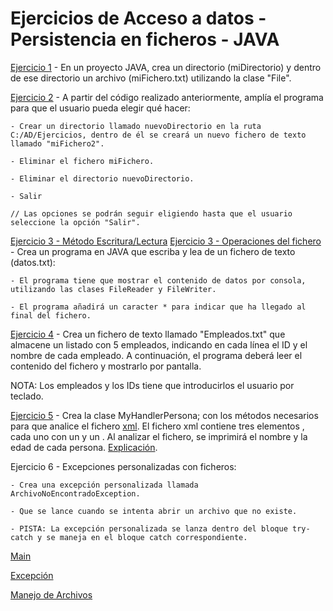 # Ejercicios de Acceso a datos - Persistencia en ficheros - JAVA


[Ejercicio 1](Propuesta_de_ejercicio_01/Propuesta_de_ejercicio_01.java) - En un proyecto JAVA, crea un directorio (miDirectorio) y dentro de ese directorio un archivo (miFichero.txt) utilizando la clase "File".

[Ejercicio 2](Propuesta_de_ejercicio_02/Propuesta_de_ejercicio_02.java) - A partir del código realizado anteriormente, amplía el programa para que el usuario pueda elegir qué hacer:

    - Crear un directorio llamado nuevoDirectorio en la ruta C:/AD/Ejercicios, dentro de él se creará un nuevo fichero de texto llamado "miFichero2".

    - Eliminar el fichero miFichero.

    - Eliminar el directorio nuevoDirectorio.

    - Salir

    // Las opciones se podrán seguir eligiendo hasta que el usuario seleccione la opción "Salir".

[Ejercicio 3 - Método Escritura/Lectura](Propuesta_de_ejercicio_03/Propuesta_de_ejercicio_03_EscrituraLecturaMain.java) [Ejercicio 3 - Operaciones del fichero](Propuesta_de_ejercicio_03/Propuesta_de_ejercicio_03_OperacionesFichero.java) - Crea un programa en JAVA que escriba y lea de un fichero de texto (datos.txt): 

    - El programa tiene que mostrar el contenido de datos por consola, utilizando las clases FileReader y FileWriter. 
    
    - El programa añadirá un caracter * para indicar que ha llegado al final del fichero.

[Ejercicio 4](Propuesta_de_ejercicio_04/Propuesta_de_ejercicio_04.java) - Crea un fichero de texto llamado "Empleados.txt" que almacene un listado con 5 empleados, indicando en cada línea el ID y el nombre de cada empleado. A continuación, el programa deberá leer el contenido del fichero y mostrarlo por pantalla. 

NOTA: Los empleados y los IDs tiene que introducirlos el usuario por teclado.

[Ejercicio 5](Propuesta_de_ejercicio_05/UF_01_Persistencia_en_ficheros/Propuesta_de_ejercicio_05.java) - Crea la clase MyHandlerPersona; con los métodos necesarios para que analice el fichero [xml](Propuesta_de_ejercicio_05/miDirectorio/xml). El fichero xml contiene tres elementos <person>, cada uno con un <name> y un <age>. Al analizar el fichero, se imprimirá el nombre y la edad de cada persona. [Explicación](Propuesta_de_ejercicio_05/UF_01_Persistencia_en_ficheros/Explicacion.txt).

Ejercicio 6 - Excepciones personalizadas con ficheros:

    - Crea una excepción personalizada llamada ArchivoNoEncontradoException.

    - Que se lance cuando se intenta abrir un archivo que no existe.

    - PISTA: La excepción personalizada se lanza dentro del bloque try-catch y se maneja en el bloque catch correspondiente. 

[Main](Propuesta_de_ejercicio_06/Propuesta_de_ejercicio_06_Main.java)

[Excepción](Propuesta_de_ejercicio_06/Ejercicio06ArchivoNoEncontradoException.java)
    
[Manejo de Archivos](Propuesta_de_ejercicio_06/Ejercicio06ManejoDeArchivos.java)

